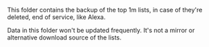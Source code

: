 This folder contains the backup of the top 1m lists, in case of they're deleted, end of service, like Alexa.

Data in this folder won't be updated frequently. It's not a mirror or alternative download source of the lists.
